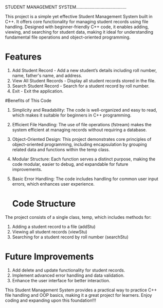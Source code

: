 STUDENT MANAGEMENT SYSTEM.........................................


This project is a simple yet effective Student Management System built in C++. It offers core functionality for managing student records using file handling. Designed with beginner-friendly C++ code, it enables adding, viewing, and searching for student data, making it ideal for understanding fundamental file operations and object-oriented programming.

# Features
1. Add Student Record - Add a new student’s details including roll number, name, father's name, and address.
2. View All Student Records - Display all student records stored in the file.
3. Search Student Record - Search for a student record by roll number.
4. Exit - Exit the application.

   
#Benefits of This Code

1. Simplicity and Readability: The code is well-organized and easy to read, which makes it suitable for beginners in C++ programming.
2. Efficient File Handling: The use of file operations (fstream) makes the system efficient at managing records without requiring a database.
3. Object-Oriented Design: This project demonstrates core principles of object-oriented programming, including encapsulation by grouping related data and functions within the temp class.
4. Modular Structure: Each function serves a distinct purpose, making the code modular, easier to debug, and expandable for future improvements.
5. Basic Error Handling: The code includes handling for common user input errors, which enhances user experience.

   # Code Structure
The project consists of a single class, temp, which includes methods for:

1. Adding a student record to a file (addStu)
2. Viewing all student records (viewStu)
3. Searching for a student record by roll number (searchStu)
   
# Future Improvements
1. Add delete and update functionality for student records.
2. Implement advanced error handling and data validation.
3. Enhance the user interface for better interaction.

   
This Student Management System provides a practical way to practice C++ file handling and OOP basics, making it a great project for learners. Enjoy coding and expanding upon this foundation!!!
